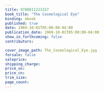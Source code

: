 ```yaml
---
title: 9780811223157
book_title: "The Cosmological Eye"
binding: ebook
published: true
date: 1969-10-01T05:00:00-04:00
publication_date: 1969-10-01T05:00:00-04:00
show_in_forthcoming: false
contributors:

cover_image_path: The_Cosmological_Eye.jpg
forsale: false
saleprice:
shipping_charge:
price_us:
price_cn:
trim_size:
page_count:
---
```


